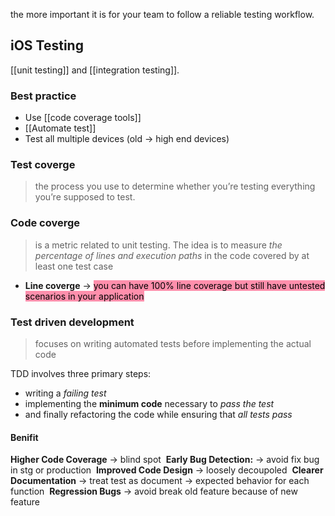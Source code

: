 the more important it is for your team to follow a reliable testing workflow.
## **iOS Testing**

[[unit testing]] and [[integration testing]].

### Best practice
- Use [[code coverage tools]]
- [[Automate test]]
- Test all multiple devices (old -> high end devices)

### Test coverge
> the process you use to determine whether you’re testing everything you’re supposed to test.

### Code coverge
> is a metric related to unit testing. The idea is to measure *the percentage of lines and execution paths* in the code covered by at least one test case

- **Line coverge** -> <mark style="background: #FF5582A6;">you can have 100% line coverage but still have untested scenarios in your application</mark>

### Test driven development
> focuses on writing automated tests before implementing the actual code

TDD involves three primary steps: 
- writing a *failing test*
- implementing the **minimum code** necessary to *pass the test*
- and finally refactoring the code while ensuring that *all tests pass*
#### Benifit
**Higher Code Coverage** -> blind spot
 **Early Bug Detection:** -> avoid fix bug in stg or production
 **Improved Code Design** -> loosely decoupoled
 **Clearer Documentation** -> treat test as document -> expected behavior for each function
 **Regression Bugs** -> avoid break old feature because of new feature